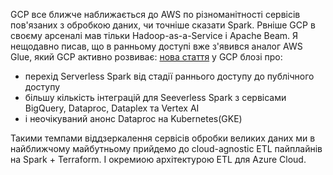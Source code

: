 GCP все ближче наближається до AWS по різноманітності сервісів пов'язаних з обробкою даних, чи точніше сказати Spark. Рвніше GCP в своєму арсеналі мав тільки Hadoop-as-a-Service і Apache Beam. Я нещодавно писав, що в ранньому доступі вже з'явився аналог AWS Glue, який GCP активно розвиває: [нова стаття](https://cloud.google.com/blog/products/data-analytics/making-serverless-spark-even-more-powerful) у GCP блозі про:
- перехід Serverless Spark від стадії раннього доступу до публічного доступу
- більшу кількість інтеграцій для Seeverless Spark з сервісами BigQuery, Dataproc, Dataplex та Vertex AI
- і неочікуваний анонс Dataproc на Kubernetes(GKE)

Такими темпами віддзеркалення сервісів обробки великих даних ми в найближчому майбутньому прийдемо до cloud-agnostic ETL пайплайнів на Spark + Terraform. І окремиою архітектурою ETL для Azure Cloud.